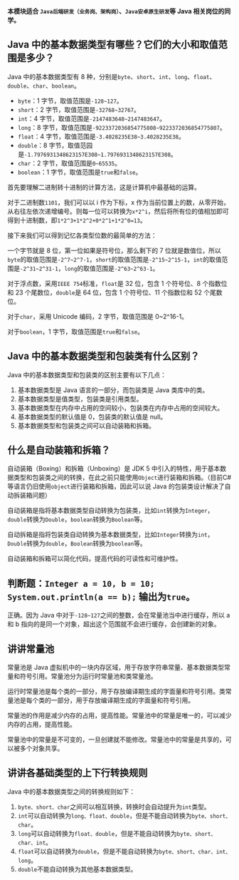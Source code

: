 **本模块适合 `Java后端研发（业务岗、架构岗）`、`Java安卓原生研发`等 Java 相关岗位的同学。**

## Java 中的基本数据类型有哪些？它们的大小和取值范围是多少？

Java 中的基本数据类型有 8 种，分别是`byte`、`short`、`int`、`long`、`float`、`double`、`char`、`boolean`。

- `byte`：1 字节，取值范围是`-128~127`。
- `short`：2 字节，取值范围是`-32768~32767`。
- `int`：4 字节，取值范围是`-2147483648~2147483647`。
- `long`：8 字节，取值范围是`-9223372036854775808~9223372036854775807`。
- `float`：4 字节，取值范围是`-3.4028235E38~3.4028235E38`。
- `double`：8 字节，取值范园是`-1.7976931348623157E308~1.7976931348623157E308`。
- `char`：2 字节，取值范围是`0~65535`。
- `boolean`：1 字节，取值范围是`true`和`false`。

首先要理解二进制转十进制的计算方法，这是计算机中最基础的运算。

对于二进制数`1101`，我们可以以 i 作为下标，x 作为当前位置上的数，从零开始，从右往左依次递增编号。则每一位可以转换为`x*2^i`，然后将所有位的值相加即可得到十进制数，即`1*2^3+1*2^2+0*2^1+1*2^0=13`。
  
接下来我们可以得到记忆各类型位数的最简单的方法：

一个字节就是 8 位，第一位如果是符号位，那么剩下的 7 位就是数值位，所以`byte`的取值范围是`-2^7~2^7-1`，`short`的取值范围是`-2^15~2^15-1`，`int`的取值范围是`-2^31~2^31-1`，`long`的取值范围是`-2^63~2^63-1`。

对于浮点数，采用`IEEE 754`标准，`float`是 32 位，包含 1 个符号位、8 个指数位和 23 个尾数位，`double`是 64 位，包含 1 个符号位、11 个指数位和 52 个尾数位。

对于`char`，采用 Unicode 编码，2 字节，取值范围是 0~2^16-1。

对于`boolean`，1 字节，取值范围是`true`和`false`。

## Java 中的基本数据类型和包装类有什么区别？

Java 中的基本数据类型和包装类的区别主要有以下几点：

1. 基本数据类型是 Java 语言的一部分，而包装类是 Java 类库中的类。
2. 基本数据类型是值类型，包装类是引用类型。
3. 基本数据类型在内存中占用的空间较小，包装类在内存中占用的空间较大。
4. 基本数据类型的默认值是 0，包装类的默认值是 null。
5. 基本数据类型和包装类之间可以自动装箱和拆箱。

## 什么是自动装箱和拆箱？

自动装箱（Boxing）和拆箱（Unboxing）是 JDK 5 中引入的特性，用于基本数据类型和包装类之间的转换，在此之前只能使用`Object`进行装箱和拆箱。（目前C#等语言仍旧使用`object`进行装箱和拆箱，因此可以说 Java 的包装类设计解决了自动拆装箱问题）

自动装箱是指将基本数据类型自动转换为包装类，比如`int`转换为`Integer`，`double`转换为`Double`，`boolean`转换为`Boolean`等。

自动拆箱是指将包装类自动转换为基本数据类型，比如`Integer`转换为`int`，`Double`转换为`double`，`Boolean`转换为`boolean`等。

自动装箱和拆箱可以简化代码，提高代码的可读性和可维护性。

## 判断题：`Integer a = 10, b = 10; System.out.println(a == b);` 输出为`true`。

正确。因为 Java 中对于`-128~127`之间的整数，会在常量池当中进行缓存，所以 a 和 b 指向的是同一个对象，超出这个范围就不会进行缓存，会创建新的对象。

## 讲讲常量池

常量池是 Java 虚拟机中的一块内存区域，用于存放字符串常量、基本数据类型常量和符号引用。常量池分为运行时常量池和类常量池。

运行时常量池是每个类的一部分，用于存放编译期生成的字面量和符号引用。类常量池是每个类的一部分，用于存放编译期生成的字面量和符号引用。

常量池的作用是减少内存的占用，提高性能。常量池中的常量是唯一的，可以减少内存的占用，提高性能。

常量池中的常量是不可变的，一旦创建就不能修改。常量池中的常量是共享的，可以被多个对象共享。

## 讲讲各基础类型的上下行转换规则

Java 中的基本数据类型之间的转换规则如下：

1. `byte、short、char`之间可以相互转换，转换时会自动提升为`int`类型。
2. `int`可以自动转换为`long、float、double`，但是不能自动转换为`byte、short、char`。
3. `long`可以自动转换为`float、double`，但是不能自动转换为`byte、short、char、int`。
4. `float`可以自动转换为`double`，但是不能自动转换为`byte、short、char、int、long`。
5. `double`不能自动转换为其他基本数据类型。